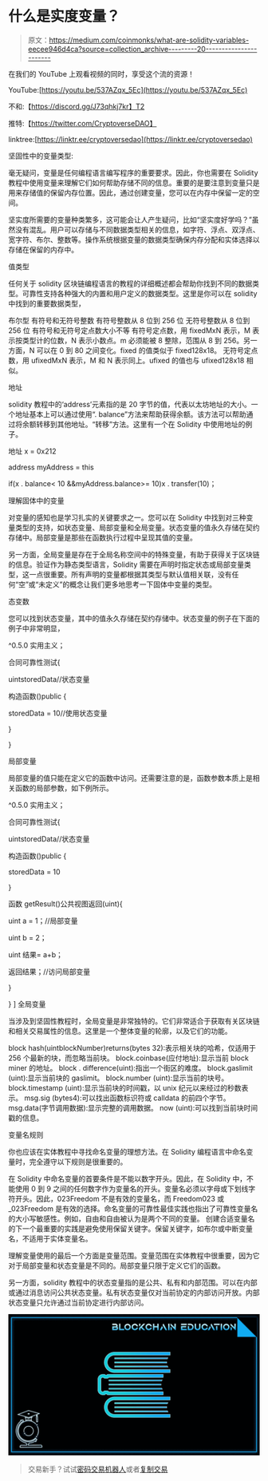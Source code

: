 # 什么是实度变量？

> 原文：<https://medium.com/coinmonks/what-are-solidity-variables-eecee946d4ca?source=collection_archive---------20----------------------->

在我们的 YouTube 上观看视频的同时，享受这个流的资源！

YouTube:[https://youtu.be/537AZqx_5Ec](https://youtu.be/537AZqx_5Ec)

不和:【https://discord.gg/J73qhkj7kr】T2

推特:【https://twitter.com/CryptoverseDAO】

linktree:[https://linktr.ee/cryptoversedao](https://linktr.ee/cryptoversedao)

坚固性中的变量类型:

毫无疑问，变量是任何编程语言编写程序的重要要求。因此，你也需要在 Solidity 教程中使用变量来理解它们如何帮助存储不同的信息。重要的是要注意到变量只是用来存储值的保留内存位置。因此，通过创建变量，您可以在内存中保留一定的空间。

坚实度所需要的变量种类繁多，这可能会让人产生疑问，比如“坚实度好学吗？”虽然没有混乱。用户可以存储与不同数据类型相关的信息，如字符、浮点、双浮点、宽字符、布尔、整数等。操作系统根据变量的数据类型确保内存分配和实体选择以存储在保留的内存中。

值类型

任何关于 solidity 区块链编程语言的教程的详细概述都会帮助你找到不同的数据类型。可靠性支持各种强大的内置和用户定义的数据类型。这里是你可以在 solidity 中找到的重要数据类型，

布尔型
有符号和无符号整数
有符号整数从 8 位到 256 位
无符号整数从 8 位到 256 位
有符号和无符号定点数大小不等
有符号定点数，用 fixedMxN 表示，M 表示按类型计的位数，N 表示小数点。m 必须能被 8 整除，范围从 8 到 256。另一方面，N 可以在 0 到 80 之间变化。fixed 的值类似于 fixed128x18。
无符号定点数，用 ufixedMxN 表示，M 和 N 表示同上。ufixed 的值也与 ufixed128x18 相似。

地址

solidity 教程中的‘address’元素指的是 20 字节的值，代表以太坊地址的大小。一个地址基本上可以通过使用“. balance”方法来帮助获得余额。该方法可以帮助通过将余额转移到其他地址。“转移”方法。这里有一个在 Solidity 中使用地址的例子。

地址 x = 0x212

address myAddress = this

if(x . balance< 10 &&myAddress.balance>= 10)x . transfer(10)；

理解固体中的变量

对变量的感知也是学习扎实的关键要求之一。您可以在 Solidity 中找到对三种变量类型的支持，如状态变量、局部变量和全局变量。状态变量的值永久存储在契约存储中。局部变量是那些在函数执行过程中呈现其值的变量。

另一方面，全局变量是存在于全局名称空间中的特殊变量，有助于获得关于区块链的信息。验证作为静态类型语言，Solidity 需要在声明时指定状态或局部变量类型，这一点很重要。所有声明的变量都根据其类型与默认值相关联，没有任何“空”或“未定义”的概念让我们更多地思考一下固体中变量的类型。

态变数

您可以找到状态变量，其中的值永久存储在契约存储中。状态变量的例子在下面的例子中非常明显，

^0.5.0 实用主义；

合同可靠性测试{

uintstoredData//状态变量

构造函数()public {

storedData = 10//使用状态变量

}

}

局部变量

局部变量的值只能在定义它的函数中访问。还需要注意的是，函数参数本质上是相关函数的局部参数，如下例所示。

^0.5.0 实用主义；

合同可靠性测试{

uintstoredData//状态变量

构造函数()public {

storedData = 10

}

函数 getResult()公共视图返回(uint){

uint a = 1；//局部变量

uint b = 2；

uint 结果= a+b；

返回结果；//访问局部变量

}

}
]
全局变量

当涉及到坚固性教程时，全局变量是非常独特的。它们非常适合于获取有关区块链和相关交易属性的信息。这里是一个整体变量的轮廓，以及它们的功能。

block hash(uintblockNumber)returns(bytes 32):表示相关块的哈希，仅适用于 256 个最新的块，而忽略当前块。
block.coinbase(应付地址):显示当前 block miner 的地址。
block . difference(uint):指出一个街区的难度。
block.gaslimit (uint):显示当前块的 gaslimit。
block.number (uint):显示当前的块号。
block.timestamp (uint):显示当前块的时间戳，以 unix 纪元以来经过的秒数表示。
msg.sig (bytes4):可以找出函数标识符或 calldata 的前四个字节。msg.data(字节调用数据):显示完整的调用数据。
now (uint):可以找到当前块时间戳的信息。

变量名规则

你也应该在实体教程中寻找命名变量的理想方法。在 Solidity 编程语言中命名变量时，完全遵守以下规则是很重要的。

在 Solidity 中命名变量的首要条件是不能以数字开头。因此，在 Solidity 中，不能使用 0 到 9 之间的任何数字作为变量名的开头。变量名必须以字母或下划线字符开头。因此，023Freedom 不是有效的变量名，而 Freedom023 或 _023Freedom 是有效的选择。命名变量的可靠性最佳实践也指出了可靠性变量名的大小写敏感性。例如，自由和自由被认为是两个不同的变量。
创建合适变量名的下一个最重要的实践是避免使用保留关键字。保留关键字，如布尔或中断变量名，不适用于实体变量名。

理解变量使用的最后一个方面是变量范围。变量范围在实体教程中很重要，因为它对于局部变量和状态变量是不同的。局部变量只限于定义它们的函数。

另一方面，solidity 教程中的状态变量指的是公共、私有和内部范围。可以在内部或通过消息访问公共状态变量。私有状态变量仅对当前协定的内部访问开放。内部状态变量只允许通过当前协定进行内部访问。

![](img/98bbe5e7694cc81ce92d7b48868068ea.png)

> 交易新手？试试[密码交易机器人](/coinmonks/crypto-trading-bot-c2ffce8acb2a)或者[复制交易](/coinmonks/top-10-crypto-copy-trading-platforms-for-beginners-d0c37c7d698c)